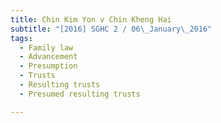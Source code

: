 ```yaml
---
title: Chin Kim Yon v Chin Kheng Hai 
subtitle: "[2016] SGHC 2 / 06\_January\_2016"
tags:
  - Family law
  - Advancement
  - Presumption
  - Trusts
  - Resulting trusts
  - Presumed resulting trusts

---
```


